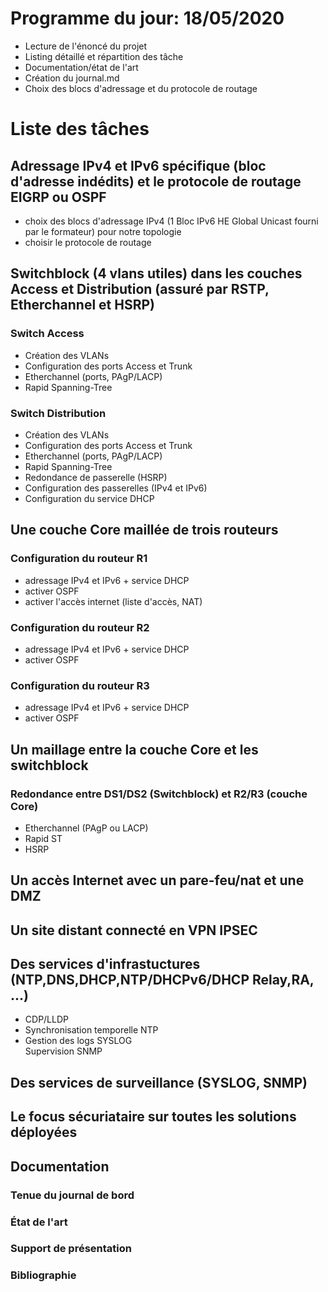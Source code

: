 # Programme du jour: 18/05/2020

  * Lecture de l'énoncé du projet
  * Listing détaillé et répartition des tâche
  * Documentation/état de l'art
  * Création du journal.md
  * Choix des blocs d'adressage et du protocole de routage

# Liste des tâches

## Adressage IPv4 et IPv6 spécifique (bloc d'adresse indédits) et le protocole de routage EIGRP ou OSPF				
* choix des blocs d'adressage IPv4 (1 Bloc IPv6 HE Global Unicast fourni par le formateur) pour notre topologie		
* choisir le protocole de routage	
											
## Switchblock (4 vlans utiles) dans les couches Access et Distribution (assuré par RSTP, Etherchannel et HSRP)	

### Switch Access					
* Création des VLANs				
* Configuration des ports Access et Trunk				
* Etherchannel (ports, PAgP/LACP)				
* Rapid Spanning-Tree				
													
### Switch Distribution					
* Création des VLANs				
* Configuration des ports Access et Trunk				
* Etherchannel (ports, PAgP/LACP)				
* Rapid Spanning-Tree				
* Redondance de passerelle (HSRP)				
* Configuration des passerelles (IPv4 et IPv6)				
* Configuration du service DHCP				
								
								
## Une couche Core maillée de trois routeurs							
### Configuration du routeur R1					
* adressage IPv4 et IPv6 + service DHCP				
* activer OSPF				
* activer l'accès internet (liste d'accès, NAT)				
### Configuration du routeur R2					
* adressage IPv4 et IPv6 + service DHCP				
* activer OSPF				
### Configuration du routeur R3					
* adressage IPv4 et IPv6 + service DHCP				
* activer OSPF	

## Un maillage entre la couche Core et les switchblock							
### Redondance entre DS1/DS2 (Switchblock) et R2/R3 (couche Core)					
* Etherchannel (PAgP ou LACP)				
* Rapid ST				
* HSRP 	

## Un accès Internet avec un pare-feu/nat et une DMZ											
## Un site distant connecté en VPN IPSEC												
## Des services d'infrastuctures (NTP,DNS,DHCP,NTP/DHCPv6/DHCP Relay,RA, ...)							
* CDP/LLDP					
* Synchronisation temporelle NTP					
* Gestion des logs SYSLOG					
 Supervision SNMP	

## Des services de surveillance (SYSLOG, SNMP)											

## Le focus sécuriataire sur toutes les solutions déployées							
## Documentation														
### Tenue du journal de bord					
### État de l'art					
### Support de présentation					
### Bibliographie					


